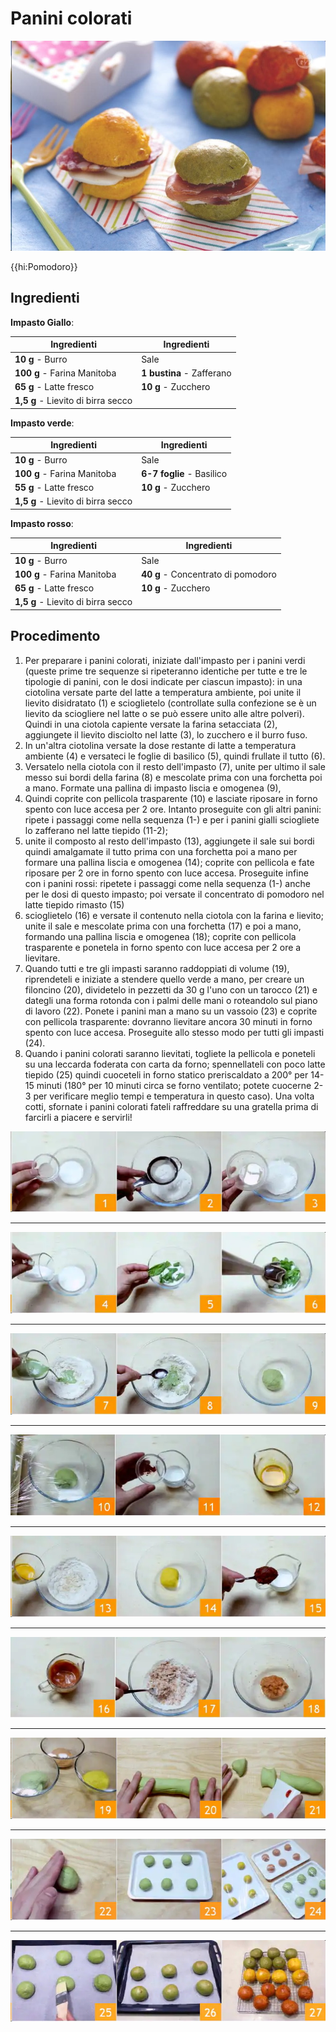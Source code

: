 # Panini colorati

![](img/Panini-colorati.jpg)

{{hi:Pomodoro}}

## Ingredienti

**Impasto Giallo**:

| Ingredienti                  | Ingredienti             |
| ---------------------------- | ----------------------- |
| **10 g** - Burro | Sale |
| **100 g** - Farina Manitoba | **1 bustina** - Zafferano |
| **65 g** - Latte fresco | **10 g** - Zucchero |
| **1,5 g** - Lievito di birra secco |  |

**Impasto verde**:

| Ingredienti                  | Ingredienti             |
| ---------------------------- | ----------------------- |
| **10 g** - Burro | Sale |
| **100 g** - Farina Manitoba | **6-7 foglie** - Basilico |
| **55 g** - Latte fresco | **10 g** - Zucchero |
| **1,5 g** - Lievito di birra secco |  |

**Impasto rosso**:

| Ingredienti                  | Ingredienti             |
| ---------------------------- | ----------------------- |
| **10 g** - Burro | Sale |
| **100 g** - Farina Manitoba | **40 g** - Concentrato di pomodoro |
| **65 g** - Latte fresco | **10 g** - Zucchero |
| **1,5 g** - Lievito di birra secco |  |

## Procedimento

1. Per preparare i panini colorati, iniziate dall'impasto per i panini verdi (queste prime tre sequenze si ripeteranno identiche per tutte e tre le tipologie di panini, con le dosi indicate per ciascun impasto): in una ciotolina versate parte del latte a temperatura ambiente, poi unite il lievito disidratato (1) e scioglietelo (controllate sulla confezione se è un lievito da sciogliere nel latte o se può essere unito alle altre polveri). Quindi in una ciotola capiente versate la farina setacciata (2), aggiungete il lievito disciolto nel latte (3), lo zucchero e il burro fuso.
1. In un'altra ciotolina versate la dose restante di latte a temperatura ambiente (4) e versateci le foglie di basilico (5), quindi frullate il tutto (6).
1. Versatelo nella ciotola con il resto dell'impasto (7), unite per ultimo il sale messo sui bordi della farina (8) e mescolate prima con una forchetta poi a mano. Formate una pallina di impasto liscia e omogenea (9),
1. Quindi coprite con pellicola trasparente (10) e lasciate riposare in forno spento con luce accesa per 2 ore. Intanto proseguite con gli altri panini: ripete i passaggi come nella sequenza (1-) e per i panini gialli sciogliete lo zafferano nel latte tiepido (11-2);
1. unite il composto al resto dell'impasto (13), aggiungete il sale sui bordi quindi amalgamate il tutto prima con una forchetta poi a mano per formare una pallina liscia e omogenea (14); coprite con pellicola e fate riposare per 2 ore in forno spento con luce accesa. Proseguite infine con i panini rossi: ripetete i passaggi come nella sequenza (1-) anche per le dosi di questo impasto; poi versate il concentrato di pomodoro nel latte tiepido rimasto (15)
1. scioglietelo (16) e versate il contenuto nella ciotola con la farina e lievito; unite il sale e mescolate prima con una forchetta (17) e poi a mano, formando una pallina liscia e omogenea (18); coprite con pellicola trasparente e ponetela in forno spento con luce accesa per 2 ore a lievitare.
1. Quando tutti e tre gli impasti saranno raddoppiati di volume (19), riprendeteli e iniziate a stendere quello verde a mano, per creare un filoncino (20), dividetelo in pezzetti da 30 g l'uno con un tarocco (21) e dategli una forma rotonda con i palmi delle mani o roteandolo sul piano di lavoro (22). Ponete i panini man a mano su un vassoio (23) e coprite con pellicola trasparente: dovranno lievitare ancora 30 minuti in forno spento con luce accesa. Proseguite allo stesso modo per tutti gli impasti (24).
1. Quando i panini colorati saranno lievitati, togliete la pellicola e poneteli su una leccarda foderata con carta da forno; spennellateli con poco latte tiepido (25) quindi cuoceteli in forno statico preriscaldato a 200° per 14-15 minuti (180° per 10 minuti circa se forno ventilato; potete cuocerne 2-3 per verificare meglio tempi e temperatura in questo caso). Una volta cotti, sfornate i panini colorati fateli raffreddare su una gratella prima di farcirli a piacere e servirli!

![](img/Panini-colorati-01.jpg)

---

![](img/Panini-colorati-02.jpg)

---

![](img/Panini-colorati-03.jpg)

---

![](img/Panini-colorati-04.jpg)

---

![](img/Panini-colorati-05.jpg)

---

![](img/Panini-colorati-06.jpg)

---

![](img/Panini-colorati-07.jpg)

---

![](img/Panini-colorati-08.jpg)

---

![](img/Panini-colorati-09.jpg)
